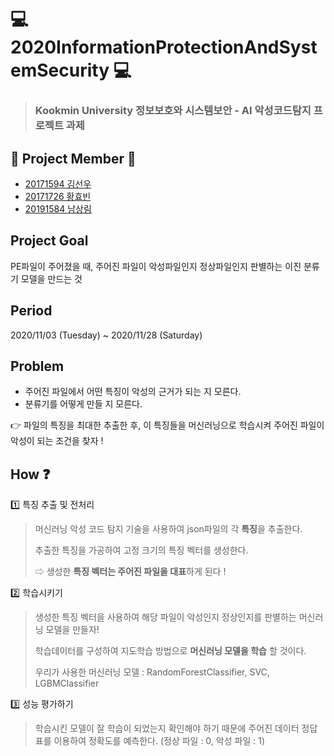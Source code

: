 # :computer: 2020InformationProtectionAndSystemSecurity :computer:
>### Kookmin University 정보보호와 시스템보안 - AI 악성코드탐지 프로젝트 과제 

## :boy: Project Member  :girl:
- [20171594 김선우](https://github.com/sunwoopia)
- [20171726 황효빈](https://github.com/gyqls980)
- [20191584 남상림](https://github.com/Sanglim00)

## Project Goal
PE파일이 주어졌을 때, 주어진 파일이 악성파일인지 정상파일인지 판별하는 이진 분류기 모델을 만드는 것

## Period
2020/11/03 (Tuesday) ~ 2020/11/28 (Saturday)

## Problem
- 주어진 파일에서 어떤 특징이 악성의 근거가 되는 지 모른다.
- 분류기를 어떻게 만들 지 모른다.

👉 파일의 특징을 최대한 추출한 후, 이 특징들을 머신러닝으로 학습시켜 주어진 파일이 악성이 되는 조건을 찾자 !

## How :question:
1️⃣ 특징 추출 및 전처리
> 머신러닝 악성 코드 탐지 기술을 사용하여 json파일의 각 **특징**을 추출한다.
>
> 추출한 특징을 가공하여 고정 크기의 특징 벡터를 생성한다.
>
>⇨ 생성한 **특징 벡터는 주어진 파일을 대표**하게 된다 !

2️⃣ 학습시키기
>생성한 특징 벡터을 사용하여 해당 파일이 악성인지 정상인지를 판별하는 머신러닝 모델을 만들자!
>
>학습데이터를 구성하여 지도학습 방법으로 **머신러닝 모델을 학습** 할 것이다.
>
>우리가 사용한 머신러닝 모델 : RandomForestClassifier, SVC, LGBMClassifier

3️⃣ 성능 평가하기
>학습시킨 모델이 잘 학습이 되었는지 확인해야 하기 때문에 주어진 데이터 정답표를 이용하여 정확도를 예측한다. (정상 파일 : 0, 악성 파일 : 1)
